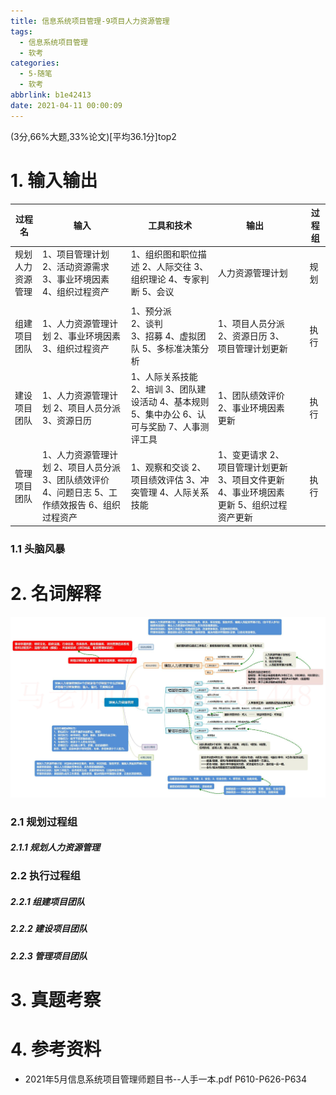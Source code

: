 ```yaml
---
title: 信息系统项目管理-9项目人力资源管理
tags:
  - 信息系统项目管理
  - 软考
categories:
  - 5-随笔
  - 软考
abbrlink: b1e42413
date: 2021-04-11 00:00:09
---
```


(3分,66%大题,33%论文)[平均36.1分]top2

# 1. 输入输出

| 过程名           | 输入                                                         | 工具和技术                                                   | 输出                                                         |      | 过程组 |
| ---------------- | ------------------------------------------------------------ | ------------------------------------------------------------ | ------------------------------------------------------------ | ---- | ------ |
| 规划人力资源管理 | 1、项目管理计划 2、活动资源需求 3、事业环境因素 4、组织过程资产 | 1、组织图和职位描述 2、人际交往 3、组织理论 4、专家判断 5、会议 | 人力资源管理计划                                             |      | 规划   |
|                  |                                                              |                                                              |                                                              |      |        |
| 组建项目团队     | 1、人力资源管理计划 2、事业环境因素 3、组织过程资产          | 1、预分派<br/> 2、谈判<br/> 3、招募 4、虚拟团队 5、多标准决策分析 | 1、项目人员分派 2、资源日历 3、项目管理计划更新              |      | 执行   |
| 建设项目团队     | 1、人力资源管理计划 2、项目人员分派 3、资源日历              | 1、人际关系技能 2、培训 3、团队建设活动 4、基本规则 5、集中办公 6、认可与奖励 7、人事测评工具 | 1、团队绩效评价 2、事业环境因素更新                          |      | 执行   |
| 管理项目团队     | 1、人力资源管理计划 2、项目人员分派 3、团队绩效评价 4、问题日志 5、工作绩效报告 6、组织过程资产 | 1、观察和交谈 2、项目绩效评估 3、冲突管理 4、人际关系技能    | 1、变更请求 2、项目管理计划更新 3、项目文件更新 4、事业环境因素更新 5、组织过程资产更新 |      | 执行   |

<!-- more -->

### 1.1 头脑风暴



# 2. 名词解释

![6](%E4%BF%A1%E6%81%AF%E7%B3%BB%E7%BB%9F%E9%A1%B9%E7%9B%AE%E7%AE%A1%E7%90%86-9%E9%A1%B9%E7%9B%AE%E4%BA%BA%E5%8A%9B%E8%B5%84%E6%BA%90%E7%AE%A1%E7%90%86/6.jpg)

### 2.1 规划过程组

##### 2.1.1 规划人力资源管理

### 2.2 执行过程组

##### 2.2.1 组建项目团队

##### 2.2.2 建设项目团队

##### 2.2.3 管理项目团队



# 3. 真题考察

# 4. 参考资料

+ 2021年5月信息系统项目管理师题目书--人手一本.pdf P610-P626-P634

